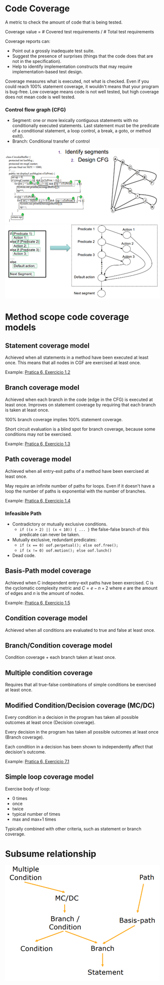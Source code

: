 # Code Coverage

A metric to check the amount of code that is being tested.

Coverage value = # Covered test requirements / # Total test requirements

Coverage reports can:
- Point out a grossly inadequate test suite.
- Suggest the presence of surprises (things that the code does that are not in the specification).
- Help to identify implementation constructs that may require implementation-based test design.

Coverage measures what is executed, not what is checked. Even if you could reach 100% statement coverage, it wouldn't means that your program is bug-free. Low coverage means code is not well tested, but high coverage does not mean code is well tested.

### Control flow graph (CFG)

- Segment: one or more lexically contiguous statements with no conditionally executed statements. Last statement must be the predicate of a conditional statement, a loop control, a break, a goto, or method exit().
- Branch: Conditional transfer of control

<img src="Imagens/7 - CFG example.png">

<img src="Imagens/7 - CFG Example 2.png">

# Method scope code coverage models

## Statement coverage model

Achieved when all statements in a method have been executed at least once. This means that all nodes in CGF are exercised at least once.

Example: [Pratica 6, Exercicio 1.2](../Praticas/Pratica%206/Pratica%206.md#2)


## Branch coverage model

Achieved when each branch in the code (edge in the CFG) is executed at least once. Improves on statement coverage by requiring that each branch is taken at least once.

100% branch coverage implies 100% statement coverage.

Short circuit evaluation is a blind spot for branch coverage, because some conditions may not be exercised.

Example: [Pratica 6, Exercicio 1.3](../Praticas/Pratica%206/Pratica%206.md#3)

## Path coverage model

Achieved when all entry-exit paths of a method have been exercised at least once.

May require an infinite number of paths for loops. Even if it doesn't have a loop the number of paths is exponential with the number of branches.

Example: [Pratica 6, Exercicio 1.4](../Praticas/Pratica%206/Pratica%206.md#4)

### Infeasible Path

- Contradictory or mutually exclusive conditions.
  - `if ((x > 2) || (x < 10)) { ... }` the false-false branch of this predicate can never be taken.
- Mutually exclusive, redundant predicates:
  - `if (x == 0) oof.perpetual(); else oof.free();`
  - `if (x != 0) oof.motion(); else oof.lunch()`
- Dead code.

## Basis-Path model coverage

Achieved when C independent entry-exit paths have been exercised. C is the cyclomatic complexity metric and $C = e - n + 2$ where $e$ are the amount of edges and $n$ is the amount of nodes.

Example: [Pratica 6, Exercicio 1.5](../Praticas/Pratica%206/Pratica%206.md#5)

## Condition coverage model

Achieved when all conditions are evaluated to true and false at least once.

## Branch/Condition coverage model

Condition coverage + each branch taken at least once.

## Multiple condition coverage

Requires that all true-false combinations of simple conditions be exercised at least once.

## Modified Condition/Decision coverage (MC/DC)

Every condition in a decision in the program has taken all possible outcomes at least once (Decision coverage).

Every decision in the program has taken all possible outcomes at least once (Branch coverage).

Each condition in a decision has been shown to independently affect that
decision's outcome.

Example: [Pratica 6, Exercicio 7.1](../Praticas/Pratica%206/Pratica%206.md#1-4)

## Simple loop coverage model

Exercise body of loop:
- 0 times
- once
- twice
- typical number of times
- max and max+1 times

Typically combined with other criteria, such as statement or branch coverage.

# Subsume relationship

<img src="Imagens/7 - subsume relationship.png">